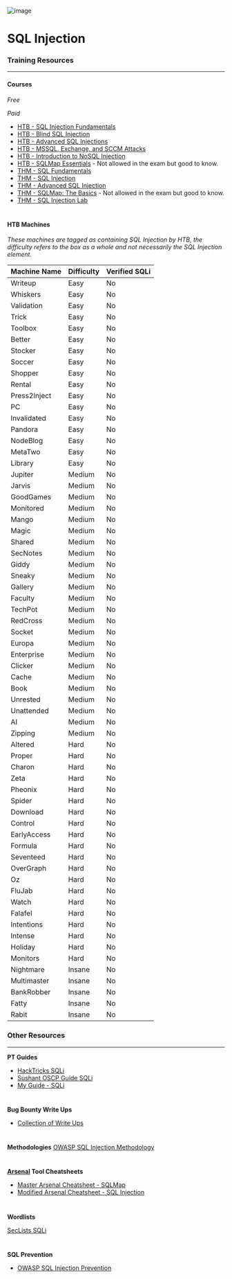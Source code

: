 ![image](https://github.com/user-attachments/assets/0abfba20-93bd-4d3f-bde0-6274f14c5e70)

# SQL Injection

### Training Resources
---
#### Courses
*Free*

*Paid*
- [HTB - SQL Injection Fundamentals](https://academy.hackthebox.com/course/preview/sql-injection-fundamentals)
- [HTB - Blind SQL Injection](https://academy.hackthebox.com/course/preview/blind-sql-injection)
- [HTB - Advanced SQL Injections](https://academy.hackthebox.com/course/preview/advanced-sql-injections)
- [HTB - MSSQL, Exchange, and SCCM Attacks](https://academy.hackthebox.com/course/preview/mssql-exchange-and-sccm-attacks)
- [HTB - Introduction to NoSQL Injection](https://academy.hackthebox.com/course/preview/introduction-to-nosql-injection)
- [HTB - SQLMap Essentials](https://academy.hackthebox.com/course/preview/sqlmap-essentials) - Not allowed in the exam but good to know.
- [THM - SQL Fundamentals](https://tryhackme.com/r/room/sqlfundamentals)
- [THM - SQL Injection](https://tryhackme.com/r/room/sqlinjectionlm)
- [THM - Advanced SQL Injection](https://tryhackme.com/r/room/advancedsqlinjection)
- [THM - SQLMap: The Basics](https://tryhackme.com/r/room/sqlmapthebasics) - Not allowed in the exam but good to know.
- [THM - SQL Injection Lab](https://tryhackme.com/r/room/sqlilab)

#

#### HTB Machines
*These machines are tagged as containing SQL Injection by HTB, the difficulty refers to the box as a whole and not necessarily the SQL Injection element.*

| Machine Name | Difficulty | Verified SQLi |
| -- | -- | -- |
| Writeup | Easy | No |
| Whiskers | Easy | No |
| Validation | Easy | No |
| Trick | Easy | No |
| Toolbox | Easy | No |
| Better | Easy | No |
| Stocker | Easy | No |
| Soccer | Easy | No |
| Shopper | Easy | No |
| Rental | Easy | No |
| Press2Inject | Easy | No |
| PC | Easy | No |
| Invalidated | Easy | No |
| Pandora | Easy | No |
| NodeBlog | Easy | No |
| MetaTwo | Easy | No |
| Library | Easy | No |
| Jupiter | Medium | No |
| Jarvis | Medium | No |
| GoodGames | Medium | No |
| Monitored | Medium | No |
| Mango | Medium | No |
| Magic | Medium | No |
| Shared | Medium | No |
| SecNotes | Medium | No |
| Giddy | Medium | No |
| Sneaky | Medium | No |
| Gallery | Medium | No |
| Faculty | Medium | No |
| TechPot | Medium | No |
| RedCross | Medium | No |
| Socket | Medium | No |
| Europa | Medium | No |
| Enterprise | Medium | No |
| Clicker | Medium | No |
| Cache | Medium | No |
| Book | Medium | No |
| Unrested | Medium | No |
| Unattended | Medium | No |
| AI | Medium | No |
| Zipping | Medium | No |
| Altered | Hard | No |
| Proper | Hard | No |
| Charon | Hard | No |
| Zeta | Hard | No |
| Pheonix | Hard | No |
| Spider | Hard | No |
| Download | Hard | No |
| Control | Hard | No |
| EarlyAccess | Hard | No |
| Formula | Hard | No |
| Seventeed | Hard | No |
| OverGraph | Hard | No |
| Oz | Hard | No |
| FluJab | Hard | No |
| Watch | Hard | No |
| Falafel | Hard | No |
| Intentions | Hard | No |
| Intense | Hard | No |
| Holiday | Hard | No |
| Monitors | Hard | No |
| Nightmare | Insane | No |
| Multimaster | Insane | No |
| BankRobber | Insane | No |
| Fatty | Insane | No |
| Rabit | Insane | No |

### Other Resources
---
**PT Guides**
- [HackTricks SQLi](https://book.hacktricks.xyz/pentesting-web/sql-injection)
- [Sushant OSCP Guide SQLi](https://sushant747.gitbooks.io/total-oscp-guide/content/sql-injections.html)
- [My Guide - SQLi](https://tom23rose.gitbook.io/testingmethodology/web-testing/exploitation/injection-attacks/sql-injection)
#
**Bug Bounty Write Ups**
- [Collection of Write Ups](https://github.com/alexbieber/Bug_Bounty_writeups#sql-injectionsqli)
#
**Methodologies**
[OWASP SQL Injection Methodology](https://owasp.org/www-project-web-security-testing-guide/stable/4-Web_Application_Security_Testing/07-Input_Validation_Testing/05-Testing_for_SQL_Injection)
#
**[Arsenal](https://github.com/Orange-Cyberdefense/arsenal/tree/master) Tool Cheatsheets**
- [Master Arsenal Cheatsheet - SQLMap](https://github.com/Orange-Cyberdefense/arsenal/blob/master/arsenal/data/cheats/SQL%20Injection/sqlmap.md)
- [Modified Arsenal Cheatsheet - SQL Injection](https://github.com/ThomasRose23/arsenal_cheatsheets/blob/main/webapp/sql-injection)
#
**Wordlists**

[SecLists SQLi](https://github.com/danielmiessler/SecLists/tree/master/Fuzzing/SQLi)
#
**SQL Prevention**
- [OWASP SQL Injection Prevention](https://cheatsheetseries.owasp.org/cheatsheets/SQL_Injection_Prevention_Cheat_Sheet.html)
#
